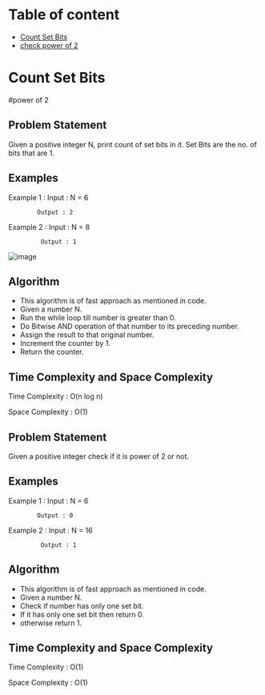 # Table of content
- [Count Set Bits](#count-set-bits)
- [check power of 2](#check-power-2)


# Count Set Bits
#power of 2

## Problem Statement 
Given a positive integer N, print count of set bits in it. Set Bits are the no. of bits that are 1.

## Examples
Example 1 : Input : N = 6

            Output : 2

Example 2 :  Input : N = 8

             Output : 1
             
 ![image](https://user-images.githubusercontent.com/94545831/169095943-17f56cab-2bea-4ce6-bf8a-cbbfb5abfd9c.png)

            
## Algorithm
   - This algorithm is of fast approach as mentioned in code.
- Given a number N.
- Run the while loop till number is greater than 0.
- Do Bitwise AND operation of that number to its preceding number.
- Assign the result to that original number.
- Increment the counter by 1.
- Return the counter.

## Time Complexity and Space Complexity
Time Complexity : O(n log n)

Space Complexity : O(1)

## Problem Statement 
Given a positive integer check if it is power of 2 or not.

## Examples
Example 1 : Input : N = 6

            Output : 0

Example 2 :  Input : N = 16

             Output : 1
             
## Algorithm
- This algorithm is of fast approach as mentioned in code.
- Given a number N.
- Check if number has only one set bit.
- If it has only one set bit then return 0.
- otherwise return 1.
 
## Time Complexity and Space Complexity
Time Complexity : O(1)

Space Complexity : O(1)

